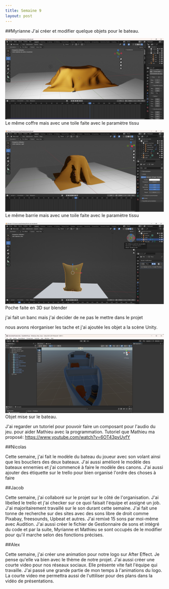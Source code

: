```yaml
---
title: Semaine 9
layout: post
---
```


##Myrianne
J'ai créer et modifier quelque objets pour le bateau. 

![image du coffre en 3D](../medias/coffre_couvert.png)
Le même coffre mais avec une toile faite avec le paramètre tissu

![image du barrie avec couverture en 3D](../medias/barrie_couverture.png)
Le même barrie mais avec une toile faite avec le paramètre tissu

![image du poche en 3D](../medias/poche.png)
Poche faite en 3D sur blender

j'ai fait un banc mais j'ai decider de ne pas le mettre dans le projet 

nous avons réorganiser les tache et j'ai ajoutée les objet a la scène Unity.

![image du poche en 3D](../medias/props_unity.png)
Objet mise sur le bateau.

J'ai regarder un tutoriel pour pouvoir faire un composant pour l'audio du jeu. pour aider Mathieu avec la programmation.
Tutoriel que Mathieu ma proposé: https://www.youtube.com/watch?v=6OT43pvUyfY

##Nicolas

Cette semaine, j'ai fait le modèle du bateau du joueur avec son volant ainsi que les boucliers des deux bateaux. J'ai aussi amélioré le modèle des bateaux ennemies et j'ai commencé à faire le modèle des canons. J'ai aussi ajouter des étiquette sur le trello pour bien organisé l'ordre des choses à faire

##Jacob

Cette semaine, j'ai collaboré sur le projet sur le côté de l'organisation. J'ai libelled le trello et j'ai checker sur ce quoi faisait l'équipe et assigné un job. J'ai majoritairement travaillé sur le son durant cette semaine. J'ai fait une tonne de recherche sur des sites avec des sons libre de droit comme Pixabay, freesounds, Upbeat et autres. J'ai remixé 15 sons par moi-même avec Audition. J'ai aussi créer le fichier de Gestionnaire de sons et intégré du code et par la suite, Myrianne et Mathieu se sont occupés de le modifier pour qu'il marche selon des fonctions précises.

##Alex 

Cette semaine, j'ai créer une animation pour notre logo sur After Effect. Je pense qu'elle va bien avec le thème de notre projet. J'ai aussi créer une courte video pour nos réseaux sociaux. Elle présente vite fait l'équipe qui travaille. J'ai passé une grande partie de mon temps à l'animations du logo. La courte video me permettra aussi de l'uttiliser pour des plans dans la vidéo de présentations. 
